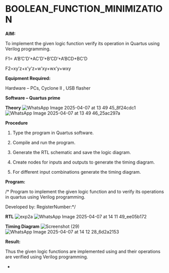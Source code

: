 # BOOLEAN_FUNCTION_MINIMIZATION

**AIM:**

To implement the given logic function verify its operation in Quartus using Verilog programming.

F1= A’B’C’D’+AC’D’+B’CD’+A’BCD+BC’D 

F2=xy’z+x’y’z+w’xy+wx’y+wxy

**Equipment Required:**

Hardware – PCs, Cyclone II , USB flasher

**Software – Quartus prime**

**Theory**
![WhatsApp Image 2025-04-07 at 13 49 45_8f24cdc1](https://github.com/user-attachments/assets/59c8b564-2629-4ca3-9ba8-89ecd986b822)
![WhatsApp Image 2025-04-07 at 13 49 46_25ac297a](https://github.com/user-attachments/assets/7905acd6-f288-489c-b31a-07685733a639)




**Procedure**

1.	Type the program in Quartus software.

2.	Compile and run the program.

3.	Generate the RTL schematic and save the logic diagram.

4.	Create nodes for inputs and outputs to generate the timing diagram.

5.	For different input combinations generate the timing diagram.


**Program:**

/* Program to implement the given logic function and to verify its operations in quartus using Verilog programming. 

Developed by: RegisterNumber:*/



**RTL**
![exp2a](https://github.com/user-attachments/assets/45f5f629-65ac-477b-84ab-6337a49185dc)
![WhatsApp Image 2025-04-07 at 14 11 49_ee05b172](https://github.com/user-attachments/assets/7756810c-5f36-4d51-846b-dfbcfec42d91)


**Timing Diagram**
![Screenshot (29)](https://github.com/user-attachments/assets/25935d60-f6c0-4e38-ba10-9046514366fc)
![WhatsApp Image 2025-04-07 at 14 12 28_6d2a2153](https://github.com/user-attachments/assets/ec48117d-e494-4421-a67c-89043ffa0e60)


**Result:**

Thus the given logic functions are implemented using and their operations are verified using Verilog programming.

+
